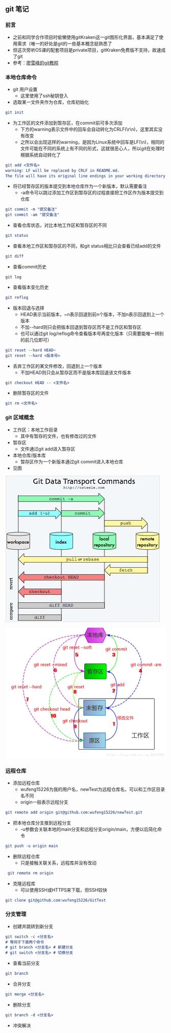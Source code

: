 ## git 笔记

### 前言

+ 之前和同学合作项目时偷懒使用gitKraken这一git图形化界面，基本满足了使用需求（唯一的好处是git的一些基本概念挺熟悉了
+ 但这次旁听OS课的配套项目是private项目，gitKraken免费版不支持，故速成了git
+ 参考：[廖雪峰的git教程](https://www.liaoxuefeng.com/wiki/896043488029600)

### 本地仓库命令

+ git 用户设置
  + 这里使用了ssh秘钥登入
+ 选取某一文件夹作为仓库，仓库初始化

``` cmake
git init
```

+ 为工作区的文件添加到暂存区，在commit前可多次添加
  + 下方的warning表示文件中的回车会自动转化为CRLF(\r\n)，这里其实没有改变
  + 之所以会出现这样的warning，是因为Linux系统中回车是LF(\n)，相同的文件可能在不同的系统上有不同的形式，这就很恶心人，所以git在处理时根据系统自动转化了

``` cmake
git add <文件名>
warning: LF will be replaced by CRLF in README.md.
The file will have its original line endings in your working directory
```

+ 将已经暂存区的版本提交到本地仓库作为一个新版本，默认需要备注
  + -a命令可以跳过添加工作区到暂存区的过程直接把工作区作为版本提交到仓库

``` cmake
git commit -m "提交备注"
git commit -am "提交备注"
```

+ 查看仓库状态，对比本地工作区和暂存区的不同

```cmake
git status
```

+ 查看本地工作区和暂存区的不同，和git status相比只会查看已经add的文件

``` cmake
git diff
```

+ 查看commit历史

```
git log
```

+ 查看版本变化历史

``` cmake
git reflog
```

+ 版本回退与选择
  + HEAD表示当前版本，~n表示回退到前n个版本，不加n表示回退到上一个版本
  + 不加--hard则只会把版本回退到暂存区而不是工作区和暂存区
  + 也可以通过git log/reflog命令查看版本号再变化版本（只需要能唯一辨别的前几位即可）

``` cmake
git reset --hard HEAD~
git reset --hard <版本号>
```

+ 丢弃工作区的某文件修改，回退到上一个版本
  + 不加HEAD则只会从暂存区而不是版本库回退该文件版本

``` cmake
git checkout HEAD -- <文件名>
```

+ 删除暂存区的文件

```cmake
git rm <文件名>
```

### git 区域概念

+ 工作区：本地工作目录
  + 其中有暂存的文件，也有修改过的文件
+ 暂存区
  + 文件通过git add进入暂存区
+ 本地仓库/版本库
  + 暂存区作为一个新版本通过git commit进入本地仓库
+ 见图

![](Pic\615156-20160222173228895-1132617291.jpg)

![](Pic\20180919181719784.png)

### 远程仓库

+ 添加远程仓库
  + wufeng15226为我的用户名，newTest为远程仓库名，可以和工作区目录名不同
  + origin一般表示远程分支

``` cmake
git remote add origin git@github.com:wufeng15226/newTest.git
```

+ 把本地仓库分支推到远程分支
  + -u参数会关联本地的main分支和远程分支origin/main，方便以后简化命令

``` cmake
git push -u origin main
```

+ 删除远程仓库
  + 只是接触关联关系，远程库并没有改动

``` cmake
 git remote rm origin
```

+ 克隆远程库
  + 可以使用SSH或HTTPS来下载，但SSH较快

```cmake
git clone git@github.com:wufeng15226/GitTest
```

### 分支管理

+ 创建并跳转到新分支

``` cmake
git switch -c <分支名>
# 等同于下面两个命令
# git branch <分支名> # 新建分支
# git switch <分支名> # 切换分支
```

+ 查看当前分支

``` cmake
git branch
```


+ 合并分支

``` cmake
git merge <分支名>
```

+ 删除分支

``` cmake
git branch -d <分支名>
```

+ 冲突解决

``` cmake

```


